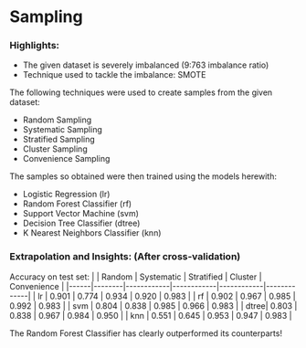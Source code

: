 # Sampling 

### Highlights:
- The given dataset is severely imbalanced (9:763 imbalance ratio)
- Technique used to tackle the imbalance: SMOTE


The following techniques were used to create samples from the given dataset:

- Random Sampling
- Systematic Sampling
- Stratified Sampling
- Cluster Sampling
- Convenience Sampling


The samples so obtained were then trained using the models herewith:

- Logistic Regression (lr)
- Random Forest Classifier (rf)
- Support Vector Machine (svm)
- Decision Tree Classifier (dtree)
- K Nearest Neighbors Classifier (knn)

### Extrapolation and Insights: (After cross-validation)

Accuracy on test set:
|      | Random | Systematic | Stratified |  Cluster   | Convenience |
|------|--------|------------|------------|------------|-------------|
| lr   | 0.901	| 0.774      | 0.934      | 0.920      | 0.983       |
| rf   | 0.902  | 0.967      | 0.985      | 0.992      | 0.983       |
| svm  | 0.804  | 0.838      | 0.985      | 0.966      | 0.983       |
| dtree| 0.803  | 0.838      | 0.967      | 0.984      | 0.950       |
| knn  | 0.551  | 0.645      | 0.953      | 0.947      | 0.983       |


The Random Forest Classifier has clearly outperformed its counterparts!
